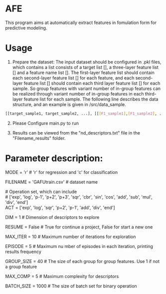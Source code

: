 # AFE

This program aims at automatically extract features in fomulation form for predictive modeling.

# Usage

1. Prepare the dataset: The input dataset should be configured in .pkl files, which contains a list consists of a target list [], a three-layer feature list [] and a feature name list []. The first-layer feature list should contain each second-layer feature list [] for each feature, and each second-layer feature list [] should contain each third layer feature list [] for each sample. So group features with variant number of in-group features can be realized through variant number of in-group features in each third-layer feature list for each sample. The following line describes the data structure, and an example is given in /src/data_sample.
```bash
[[target_sample1, target_sample2, ...], [[[F1_sample1],[F1_sample2], ...],[[F2_sample1],[F2_sample2], ...], [F1_name, F2_name, ...]]
```
2. Please Configure main.py to run

3. Results can be viewed from the "nd_descriptors.txt" file in the "Filename_results" folder.

# Parameter description:

MODE = 'r'  # 'r' for regression and 'c' for classification  
  
FILENAME = 'GAFUtrain.csv'  # dataset name  
  
\# Operation set, which can include  
\# ['exp', 'log', 'p-1', 'p+2', 'p+3', 'sqr', 'cbr', 'sin', 'cos', 'add', 'sub', 'mul', 'div', 'end']  
ACT = ['exp', 'log', 'sqr', 'p+2', 'p-1', 'add', 'div', 'end']  
  
DIM = 1  # Dimension of descriptors to explore  
  
RESUME = False  # True for continue a project, False for start a new one  
  
MAX_ITER = 10  # Maximum number of iterations for exploration  
  
EPISODE = 5  # Maximum nu mber of episodes in each iteration, printing results frequency  
  
GROUP_SIZE = 40  # The size of each group for group features. Use 1 if not a group feature  
  
MAX_COMP = 5  # Maximum complexity for descriptors  
  
BATCH_SIZE = 1000  # The size of batch set for binary operation  

